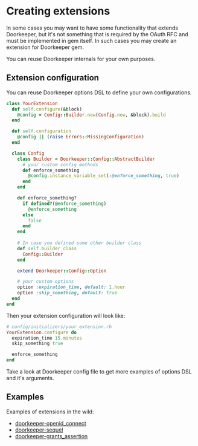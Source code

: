 # Creating extensions

In some cases you may want to have some functionality that extends Doorkeeper, but it's not something
that is required by the OAuth RFC and must be implemented in gem itself. In such cases you may create
an extension for Doorkeeper gem.

You can reuse Doorkeeper internals for your own purposes.

## Extension configuration

You can reuse Doorkeeper options DSL to define your own configurations.

```ruby
class YourExtension
  def self.configure(&block)
    @config = Config::Builder.new(Config.new, &block).build
  end

  def self.configuration
    @config || (raise Errors::MissingConfiguration)
  end

  class Config
    class Builder < Doorkeeper::Config::AbstractBuilder
      # your custom config methods
      def enforce_something
        @config.instance_variable_set(:@enforce_something, true)
      end
    end

    def enforce_something?
      if defined?(@enforce_something)
        @enforce_something
      else
        false
      end
    end
 
    # In case you defined some other builder class
    def self.builder_class
      Config::Builder
    end

    extend Doorkeeper::Config::Option

    # your custom options
    option :expiration_time, default: 1.hour
    option :skip_something, default: true
  end
end
```

Then your extension configuration will look like:

```ruby
# config/initializers/your_extension.rb
YourExtension.configure do
  expiration_time 15.minutes
  skip_something true

  enforce_something
end
```

Take a look at Doorkeeper config file to get more examples of options DSL and it's arguments.

## Examples

Examples of extensions in the wild:

* [doorkeeper-openid_connect](https://github.com/doorkeeper-gem/doorkeeper-openid_connect/tree/master/lib/doorkeeper)
* [doorkeeper-sequel](https://github.com/nbulaj/doorkeeper-sequel)
* [doorkeeper-grants_assertion](https://github.com/doorkeeper-gem/doorkeeper-grants_assertion)
